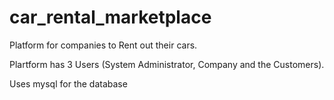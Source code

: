 # car_rental_marketplace
Platform for companies to Rent out their cars.


Plartform has 3 Users (System Administrator, Company and the Customers).


Uses mysql for the database

